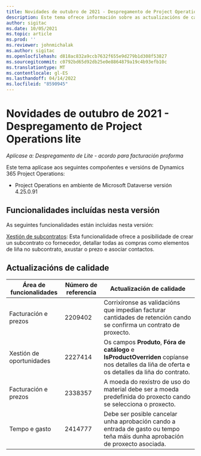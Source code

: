 ```yaml
---
title: Novidades de outubro de 2021 - Despregamento de Project Operations lite
description: Este tema ofrece información sobre as actualizacións de calidade dispoñibles na versión de outubro de 2021 do despregamento de Project Operations lite.
author: sigitac
ms.date: 10/05/2021
ms.topic: article
ms.prod: ''
ms.reviewer: johnmichalak
ms.author: sigitac
ms.openlocfilehash: d818ac832a9ccb7632f655e9d279b1d308f53827
ms.sourcegitcommit: c0792bd65d92db25e0e8864879a19c4b93efb10c
ms.translationtype: MT
ms.contentlocale: gl-ES
ms.lasthandoff: 04/14/2022
ms.locfileid: "8590945"
---
```

# <a name="whats-new-october-2021---project-operations-lite-deployment"></a>Novidades de outubro de 2021 - Despregamento de Project Operations lite

_Aplícase a: Despregamento de Lite - acordo para facturación proforma_

Este tema aplícase aos seguintes compoñentes e versións de Dynamics 365 Project Operations:

  - Project Operations en ambiente de Microsoft Dataverse versión 4.25.0.91


## <a name="features-included-in-this-release"></a>Funcionalidades incluídas nesta versión

As seguintes funcionalidades están incluídas nesta versión:

[Xestión de subcontratos](../subcontracting/managing-subcontracts-overview.md): Esta funcionalidade ofrece a posibilidade de crear un subcontrato co fornecedor, detallar todas as compras como elementos de liña no subcontrato, axustar o prezo e asociar contactos.


## <a name="quality-updates"></a>Actualizacións de calidade

| **Área de funcionalidades** | **Número de referencia** | **Actualización de calidade** |
| --- | --- | --- |
| Facturación e prezos | 2209402 | Corrixíronse as validacións que impedían facturar cantidades de retención cando se confirma un contrato de proxecto. |
|   Xestión de oportunidades | 2227414 | Os campos **Produto**, **Fóra de catálogo** e **IsProductOverriden** copíanse nos detalles da liña de oferta e os detalles da liña do contrato. |
| Facturación e prezos | 2338357 | A moeda do rexistro de uso do material debe ser a moeda predefinida do proxecto cando se selecciona o proxecto. |
| Tempo e gasto | 2414777 | Debe ser posible cancelar unha aprobación cando a entrada de gasto ou tempo teña máis dunha aprobación de proxecto asociada. |
